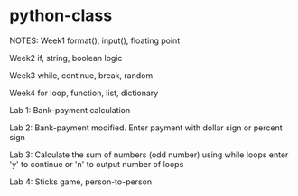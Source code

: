 # python-class
NOTES:
Week1 format(), input(), floating point

Week2 if, string, boolean logic

Week3 while, continue, break, random

Week4 for loop, function, list, dictionary

Lab 1: Bank-payment calculation

Lab 2: Bank-payment modified. Enter payment with dollar sign or percent sign

Lab 3: Calculate the sum of numbers (odd number) using while loops
		enter 'y' to continue or 'n' to output number of loops

Lab 4: Sticks game, person-to-person
